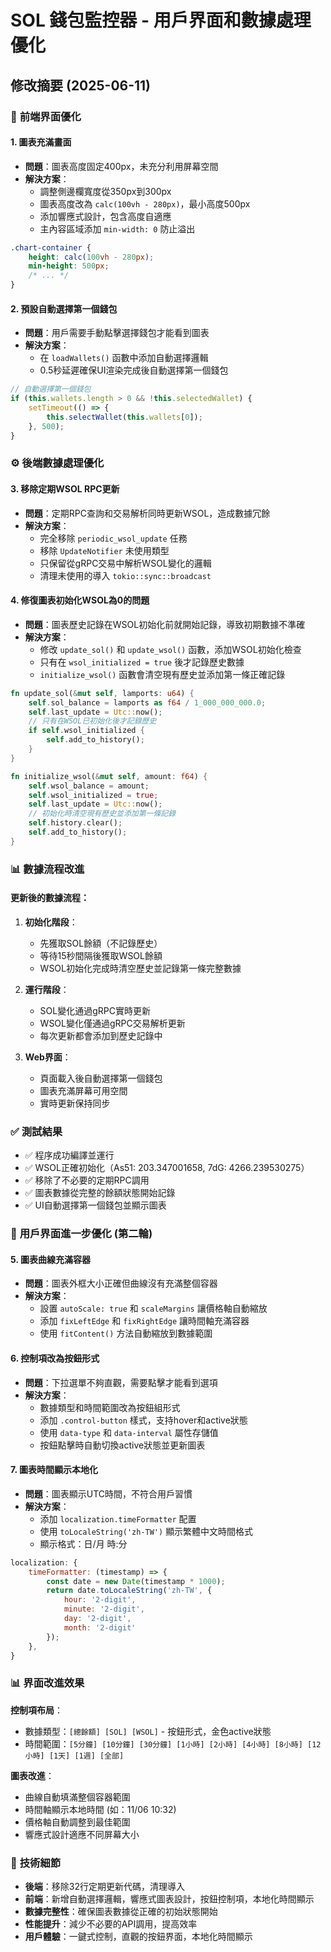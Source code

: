 # SOL 錢包監控器 - 用戶界面和數據處理優化

## 修改摘要 (2025-06-11)

### 🎨 **前端界面優化**

#### 1. 圖表充滿畫面
- **問題**：圖表高度固定400px，未充分利用屏幕空間
- **解決方案**：
  - 調整側邊欄寬度從350px到300px
  - 圖表高度改為 `calc(100vh - 280px)`，最小高度500px
  - 添加響應式設計，包含高度自適應
  - 主內容區域添加 `min-width: 0` 防止溢出

```css
.chart-container {
    height: calc(100vh - 280px);
    min-height: 500px;
    /* ... */
}
```

#### 2. 預設自動選擇第一個錢包
- **問題**：用戶需要手動點擊選擇錢包才能看到圖表
- **解決方案**：
  - 在 `loadWallets()` 函數中添加自動選擇邏輯
  - 0.5秒延遲確保UI渲染完成後自動選擇第一個錢包

```javascript
// 自動選擇第一個錢包
if (this.wallets.length > 0 && !this.selectedWallet) {
    setTimeout(() => {
        this.selectWallet(this.wallets[0]);
    }, 500);
}
```

### ⚙️ **後端數據處理優化**

#### 3. 移除定期WSOL RPC更新
- **問題**：定期RPC查詢和交易解析同時更新WSOL，造成數據冗餘
- **解決方案**：
  - 完全移除 `periodic_wsol_update` 任務
  - 移除 `UpdateNotifier` 未使用類型
  - 只保留從gRPC交易中解析WSOL變化的邏輯
  - 清理未使用的導入 `tokio::sync::broadcast`

#### 4. 修復圖表初始化WSOL為0的問題
- **問題**：圖表歷史記錄在WSOL初始化前就開始記錄，導致初期數據不準確
- **解決方案**：
  - 修改 `update_sol()` 和 `update_wsol()` 函數，添加WSOL初始化檢查
  - 只有在 `wsol_initialized = true` 後才記錄歷史數據
  - `initialize_wsol()` 函數會清空現有歷史並添加第一條正確記錄

```rust
fn update_sol(&mut self, lamports: u64) {
    self.sol_balance = lamports as f64 / 1_000_000_000.0;
    self.last_update = Utc::now();
    // 只有在WSOL已初始化後才記錄歷史
    if self.wsol_initialized {
        self.add_to_history();
    }
}

fn initialize_wsol(&mut self, amount: f64) {
    self.wsol_balance = amount;
    self.wsol_initialized = true;
    self.last_update = Utc::now();
    // 初始化時清空現有歷史並添加第一條記錄
    self.history.clear();
    self.add_to_history();
}
```

### 📊 **數據流程改進**

#### 更新後的數據流程：
1. **初始化階段**：
   - 先獲取SOL餘額（不記錄歷史）
   - 等待15秒間隔後獲取WSOL餘額
   - WSOL初始化完成時清空歷史並記錄第一條完整數據

2. **運行階段**：
   - SOL變化通過gRPC實時更新
   - WSOL變化僅通過gRPC交易解析更新
   - 每次更新都會添加到歷史記錄中

3. **Web界面**：
   - 頁面載入後自動選擇第一個錢包
   - 圖表充滿屏幕可用空間
   - 實時更新保持同步

### ✅ **測試結果**
- ✅ 程序成功編譯並運行
- ✅ WSOL正確初始化（As51: 203.347001658, 7dG: 4266.239530275）
- ✅ 移除了不必要的定期RPC調用
- ✅ 圖表數據從完整的餘額狀態開始記錄
- ✅ UI自動選擇第一個錢包並顯示圖表

### 🎨 **用戶界面進一步優化 (第二輪)**

#### 5. 圖表曲線充滿容器
- **問題**：圖表外框大小正確但曲線沒有充滿整個容器
- **解決方案**：
  - 設置 `autoScale: true` 和 `scaleMargins` 讓價格軸自動縮放
  - 添加 `fixLeftEdge` 和 `fixRightEdge` 讓時間軸充滿容器
  - 使用 `fitContent()` 方法自動縮放到數據範圍

#### 6. 控制項改為按鈕形式
- **問題**：下拉選單不夠直觀，需要點擊才能看到選項
- **解決方案**：
  - 數據類型和時間範圍改為按鈕組形式
  - 添加 `.control-button` 樣式，支持hover和active狀態
  - 使用 `data-type` 和 `data-interval` 屬性存儲值
  - 按鈕點擊時自動切換active狀態並更新圖表

#### 7. 圖表時間顯示本地化
- **問題**：圖表顯示UTC時間，不符合用戶習慣
- **解決方案**：
  - 添加 `localization.timeFormatter` 配置
  - 使用 `toLocaleString('zh-TW')` 顯示繁體中文時間格式
  - 顯示格式：日/月 時:分

```javascript
localization: {
    timeFormatter: (timestamp) => {
        const date = new Date(timestamp * 1000);
        return date.toLocaleString('zh-TW', {
            hour: '2-digit',
            minute: '2-digit',
            day: '2-digit',
            month: '2-digit'
        });
    },
}
```

### 📊 **界面改進效果**

**控制項布局**：
- 數據類型：`[總餘額] [SOL] [WSOL]` - 按鈕形式，金色active狀態
- 時間範圍：`[5分鐘] [10分鐘] [30分鐘] [1小時] [2小時] [4小時] [8小時] [12小時] [1天] [1週] [全部]`

**圖表改進**：
- 曲線自動填滿整個容器範圍
- 時間軸顯示本地時間 (如：11/06 10:32)
- 價格軸自動調整到最佳範圍
- 響應式設計適應不同屏幕大小

### 🔧 **技術細節**
- **後端**：移除32行定期更新代碼，清理導入
- **前端**：新增自動選擇邏輯，響應式圖表設計，按鈕控制項，本地化時間顯示
- **數據完整性**：確保圖表數據從正確的初始狀態開始
- **性能提升**：減少不必要的API調用，提高效率
- **用戶體驗**：一鍵式控制，直觀的按鈕界面，本地化時間顯示 